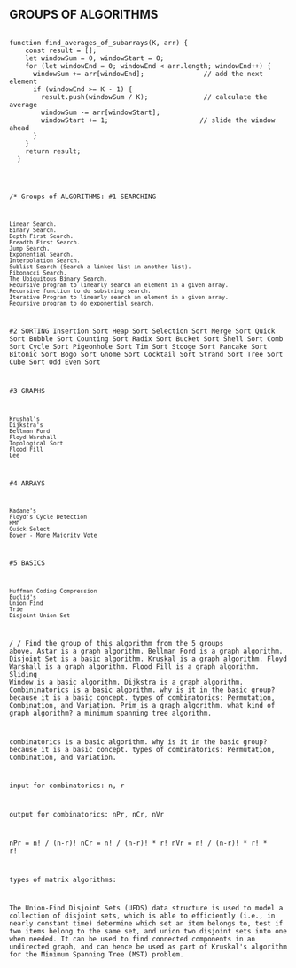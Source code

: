 ## GROUPS OF ALGORITHMS
<pre class="notranslate">
<code>
function find_averages_of_subarrays(K, arr) {
    const result = [];
    let windowSum = 0, windowStart = 0;
    for (let windowEnd = 0; windowEnd < arr.length; windowEnd++) {
      windowSum += arr[windowEnd];               // add the next element
      if (windowEnd >= K - 1) {
        result.push(windowSum / K);              // calculate the average
        windowSum -= arr[windowStart];
        windowStart += 1;                       // slide the window ahead
      }
    }
    return result;
  }</pre>


/*
Groups of ALGORITHMS: 
#1 SEARCHING

    Linear Search.
    Binary Search.
    Depth First Search.
    Breadth First Search.
    Jump Search.
    Exponential Search.
    Interpolation Search.
    Sublist Search (Search a linked list in another list).
    Fibonacci Search.
    The Ubiquitous Binary Search.
    Recursive program to linearly search an element in a given array.
    Recursive function to do substring search.
    Iterative Program to linearly search an element in a given array.
    Recursive program to do exponential search.

#2 SORTING
    Insertion Sort
    Heap Sort
    Selection Sort
    Merge Sort
    Quick Sort
    Bubble Sort
    Counting Sort
    Radix Sort
    Bucket Sort
    Shell Sort
    Comb Sort
    Cycle Sort
    Pigeonhole Sort
    Tim Sort
    Stooge Sort
    Pancake Sort
    Bitonic Sort
    Bogo Sort
    Gnome Sort
    Cocktail Sort
    Strand Sort
    Tree Sort
    Cube Sort
    Odd Even Sort


#3 GRAPHS

    Krushal's 
    Dijkstra's 
    Bellman Ford 
    Floyd Warshall 
    Topological Sort 
    Flood Fill 
    Lee 


#4 ARRAYS

    Kadane's 
    Floyd's Cycle Detection 
    KMP 
    Quick Select 
    Boyer - More Majority Vote 

#5 BASICS

    Huffman Coding Compression 
    Euclid's 
    Union Find 
    Trie
    Disjoint Union Set
*/
/*
Find the group of this algorithm from the 5 groups above.
Astar is a graph algorithm.
Bellman Ford is a graph algorithm.
Disjoint Set is a basic algorithm.
Kruskal is a graph algorithm.
Floyd Warshall is a graph algorithm.
Flood Fill is a graph algorithm.
Sliding Window is a basic algorithm.
Dijkstra is a graph algorithm.
Combininatorics is a basic algorithm. why is it in the basic group? because it is a basic concept. types of combinatorics: Permutation, Combination, and Variation.
Prim is a graph algorithm. what kind of graph algorithm? a minimum spanning tree algorithm.


combinatorics is a basic algorithm. why is it in the basic group? because it is a basic concept. types of combinatorics: Permutation, Combination, and Variation.

input for combinatorics: n, r

output for combinatorics: nPr, nCr, nVr

nPr = n! / (n-r)!
nCr = n! / (n-r)! * r!
nVr = n! / (n-r)! * r! * r!

    


types of matrix algorithms: 

The Union-Find Disjoint Sets (UFDS) data structure is used to model a collection of disjoint sets, which is able to efficiently (i.e., in nearly constant time) determine which set an item belongs to, test if two items belong to the same set, and union two disjoint sets into one when needed. It can be used to find connected components in an undirected graph, and can hence be used as part of Kruskal's algorithm for the Minimum Spanning Tree (MST) problem.

